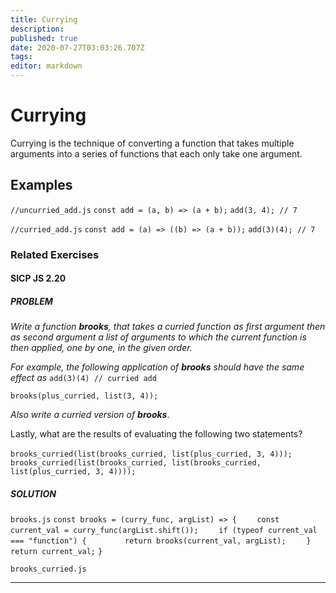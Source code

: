 ```yaml
---
title: Currying
description: 
published: true
date: 2020-07-27T03:03:26.707Z
tags: 
editor: markdown
---
```


# Currying

Currying is the technique of converting a function that takes multiple arguments into a series of functions that each only take one argument. 

## Examples

`//uncurried_add.js`
`const add = (a, b) => (a + b);`
`add(3, 4); // 7`

`//curried_add.js`
`const add = (a) => ((b) => (a + b));`
`add(3)(4); // 7 `



### Related Exercises
#### SICP JS 2.20
##### **PROBLEM**
*Write a function **brooks**, that takes a curried function as first argument then as second argument a list of arguments to which the current function is then applied, one by one, in the given order.*

*For example, the following application of **brooks** should have the same effect as* `add(3)(4) // curried add`

`brooks(plus_curried, list(3, 4));`

*Also write a curried version of **brooks***.

Lastly, what are the results of evaluating the following two statements?

`brooks_curried(list(brooks_curried,
                    list(plus_curried, 3, 4)));`
`
brooks_curried(list(brooks_curried,
                    list(brooks_curried, 
                         list(plus_curried, 3, 4))));`
                         
##### SOLUTION   

`brooks.js`
`const brooks = (curry_func, argList) => {`
`    const current_val = curry_func(argList.shift());`
`    if (typeof current_val === "function") {`
`        return brooks(current_val, argList);`
`    }`
`    return current_val;`
`}`

`brooks_curried.js`


---
